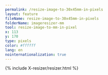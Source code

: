 ```yaml
---
permalink: /resize-image-to-30x45mm-in-pixels
layout: feature
fileName: resize-image-to-30x45mm-in-pixels
folderName: imageresizer-mm
tool: resize-image-to-mm-in-pixel
x: 113
y: 170
type: pixels
color: #ffffff
lang: en
nointernationalization: true
---
```


{% include X-resizer/resizer.html %}
